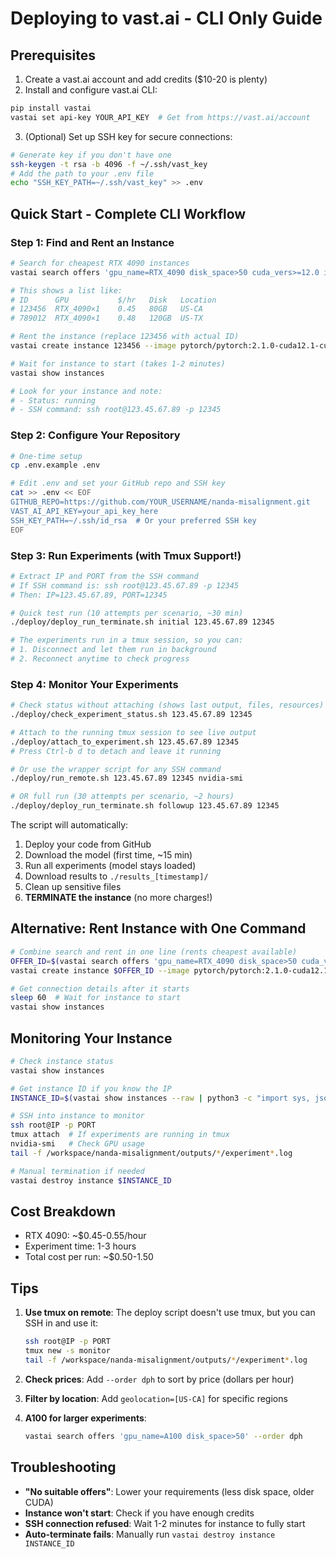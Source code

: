 # Deploying to vast.ai - CLI Only Guide

## Prerequisites
1. Create a vast.ai account and add credits ($10-20 is plenty)
2. Install and configure vast.ai CLI:
```bash
pip install vastai
vastai set api-key YOUR_API_KEY  # Get from https://vast.ai/account
```
3. (Optional) Set up SSH key for secure connections:
```bash
# Generate key if you don't have one
ssh-keygen -t rsa -b 4096 -f ~/.ssh/vast_key
# Add the path to your .env file
echo "SSH_KEY_PATH=~/.ssh/vast_key" >> .env
```

## Quick Start - Complete CLI Workflow

### Step 1: Find and Rent an Instance
```bash
# Search for cheapest RTX 4090 instances
vastai search offers 'gpu_name=RTX_4090 disk_space>50 cuda_vers>=12.0 inet_down>100' --order dph

# This shows a list like:
# ID      GPU           $/hr   Disk   Location
# 123456  RTX_4090×1    0.45   80GB   US-CA
# 789012  RTX_4090×1    0.48   120GB  US-TX

# Rent the instance (replace 123456 with actual ID)
vastai create instance 123456 --image pytorch/pytorch:2.1.0-cuda12.1-cudnn8-runtime --disk 50 --ssh

# Wait for instance to start (takes 1-2 minutes)
vastai show instances

# Look for your instance and note:
# - Status: running
# - SSH command: ssh root@123.45.67.89 -p 12345
```

### Step 2: Configure Your Repository
```bash
# One-time setup
cp .env.example .env

# Edit .env and set your GitHub repo and SSH key
cat >> .env << EOF
GITHUB_REPO=https://github.com/YOUR_USERNAME/nanda-misalignment.git
VAST_AI_API_KEY=your_api_key_here
SSH_KEY_PATH=~/.ssh/id_rsa  # Or your preferred SSH key
EOF
```

### Step 3: Run Experiments (with Tmux Support!)
```bash
# Extract IP and PORT from the SSH command
# If SSH command is: ssh root@123.45.67.89 -p 12345
# Then: IP=123.45.67.89, PORT=12345

# Quick test run (10 attempts per scenario, ~30 min)
./deploy/deploy_run_terminate.sh initial 123.45.67.89 12345

# The experiments run in a tmux session, so you can:
# 1. Disconnect and let them run in background
# 2. Reconnect anytime to check progress
```

### Step 4: Monitor Your Experiments
```bash
# Check status without attaching (shows last output, files, resources)
./deploy/check_experiment_status.sh 123.45.67.89 12345

# Attach to the running tmux session to see live output
./deploy/attach_to_experiment.sh 123.45.67.89 12345
# Press Ctrl-b d to detach and leave it running

# Or use the wrapper script for any SSH command
./deploy/run_remote.sh 123.45.67.89 12345 nvidia-smi

# OR full run (30 attempts per scenario, ~2 hours)
./deploy/deploy_run_terminate.sh followup 123.45.67.89 12345
```

The script will automatically:
1. Deploy your code from GitHub
2. Download the model (first time, ~15 min)
3. Run all experiments (model stays loaded)
4. Download results to `./results_[timestamp]/`
5. Clean up sensitive files
6. **TERMINATE the instance** (no more charges!)

## Alternative: Rent Instance with One Command

```bash
# Combine search and rent in one line (rents cheapest available)
OFFER_ID=$(vastai search offers 'gpu_name=RTX_4090 disk_space>50 cuda_vers>=12.0' --order dph | head -2 | tail -1 | awk '{print $1}')
vastai create instance $OFFER_ID --image pytorch/pytorch:2.1.0-cuda12.1-cudnn8-runtime --disk 50 --ssh

# Get connection details after it starts
sleep 60  # Wait for instance to start
vastai show instances
```

## Monitoring Your Instance

```bash
# Check instance status
vastai show instances

# Get instance ID if you know the IP
INSTANCE_ID=$(vastai show instances --raw | python3 -c "import sys, json; d=json.load(sys.stdin); print([i['id'] for i in d if i.get('public_ipaddr')=='YOUR_IP'][0])")

# SSH into instance to monitor
ssh root@IP -p PORT
tmux attach  # If experiments are running in tmux
nvidia-smi   # Check GPU usage
tail -f /workspace/nanda-misalignment/outputs/*/experiment*.log

# Manual termination if needed
vastai destroy instance $INSTANCE_ID
```

## Cost Breakdown

- RTX 4090: ~$0.45-0.55/hour
- Experiment time: 1-3 hours
- Total cost per run: ~$0.50-1.50

## Tips

1. **Use tmux on remote**: The deploy script doesn't use tmux, but you can SSH in and use it:
   ```bash
   ssh root@IP -p PORT
   tmux new -s monitor
   tail -f /workspace/nanda-misalignment/outputs/*/experiment*.log
   ```

2. **Check prices**: Add `--order dph` to sort by price (dollars per hour)

3. **Filter by location**: Add `geolocation=[US-CA]` for specific regions

4. **A100 for larger experiments**: 
   ```bash
   vastai search offers 'gpu_name=A100 disk_space>50' --order dph
   ```

## Troubleshooting

- **"No suitable offers"**: Lower your requirements (less disk space, older CUDA)
- **Instance won't start**: Check if you have enough credits
- **SSH connection refused**: Wait 1-2 minutes for instance to fully start
- **Auto-terminate fails**: Manually run `vastai destroy instance INSTANCE_ID`